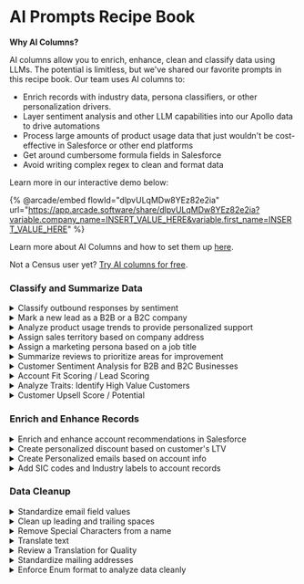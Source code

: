 # AI Prompts Recipe Book

**Why AI Columns?**

AI columns allow you to enrich, enhance, clean and classify data using LLMs. The potential is limitless, but we've shared our favorite prompts in this recipe book. Our team uses AI columns to:

* Enrich records with industry data, persona classifiers, or other personalization drivers.
* Layer sentiment analysis and other LLM capabilities into our Apollo data to drive automations
* Process large amounts of product usage data that just wouldn't be cost-effective in Salesforce or other end platforms
* Get around cumbersome formula fields in Salesforce
* Avoid writing complex regex to clean and format data

Learn more in our interactive demo below:

{% @arcade/embed flowId="dlpvULqMDw8YEz82e2ia" url="https://app.arcade.software/share/dlpvULqMDw8YEz82e2ia?variable.company_name=INSERT_VALUE_HERE&variable.first_name=INSERT_VALUE_HERE" %}

Learn more about AI Columns and how to set them up [here](./).

Not a Census user yet? [Try AI columns for free](https://login.getcensus.com/u/signup/identifier?state=hKFo2SBVaGhKcUwwcktoTGJRdmxlc19ZRE52aW9hNXFNMDJPYaFur3VuaXZlcnNhbC1sb2dpbqN0aWTZIDZaOXp2ck9vc190dktVX0RvbjJfZERFTGxHWmFIWnMzo2NpZNkgajFnb29hYnExSEFDb000V3ZmaDJhSk5yTXlFWGZJM0E&_gl=1*14swtjj*_gcl_aw*R0NMLjE3MjU5MTM1NzIuQ2p3S0NBand1ZnEyQmhBbUVpd0FuWnF3OHFjYmFpWkQ5VGh5SVJjdm5uR0t5LVh1RnFUVkxvRGY1cE1HUDVUVmlMUmhORHp4eThlb19Sb0NuaE1RQXZEX0J3RQ..*_gcl_au*MTQzNDczNzM2LjE3MjIyMjQ2NDg.).

### Classify and Summarize Data

<details>

<summary>Classify outbound responses by sentiment </summary>

{% code overflow="wrap" %}
```
Your role is to determine the sentiment of a response to a request for a demo.

1. Review the emails in {{record['RESPONSE']}}. Based on the text, determine the sentiment of its author.
2. Based on the sentiment of the response, categorize the response as either:
Interested
Not interested
Enthusiastic
Snarky or Annoyed
```
{% endcode %}

Columns Needed: Email responses uploaded from your outbound platform

Best response type: Enum or string

Activation Strategy: Use these to improve prioritization and reporting on the quality of outbounding efforts

</details>

<details>

<summary>Mark a new lead as a B2B or a B2C company</summary>

{% code overflow="wrap" %}
```
For the following company, return company type based on the company name
COMPANY NAME: {{ record['COMPANY_NAME']}}

```
{% endcode %}

Use Enum as the response type and include in potential values such as B2B, B2C, Both.

</details>

<details>

<summary>Analyze product usage trends to provide personalized support</summary>

{% code overflow="wrap" %}
````
Summarize the company's product usage trends over the last 30 days, focusing on key feature activity and highlighting any significant changes compared to the previous 30 days. Use a conversational style with bullet points to highlight key observations for sales talking points. Prioritize the following metrics for analysis:

- Sync Creation Attempts
- Model Creation
- New Sync Configurations
- Deleted or Paused Syncs
- Failed and Invalid Records by service_connection_type
- Records Updated by service_connection_type

Important: Any event in `{{ record['ACTIVITY_SUMMARY_JSON'] }}` that starts with `attempted_` or ends with `_deleted` or `_paused` should not be considered positive. These should be flagged for further investigation by the Customer Success team.

The following JSON includes fields that provide insights into their product usage:

1. `failed_records`: 
    - The number of failed syncs per service_connection_type. An increase in this indicates possible issues with syncs.

2. `invalid_records_sum`: 
    - The total number of invalid records by service_connection_type, signaling potential data issues. An increase in this indicates possible issues with model and dataset creation.

3. `records_updated_sum`: 
    - The number of records updated per service_connection_type, indicating active data syncing. An increase in this could indicate new and growing use cases which are positive. A decrease could indicate that a company is scaling back and something we should flag for the Customer Success team.

4. `activity_summary`: 
    - Provides a breakdown of sync creation attempts, model creation, new sync configurations, and syncs paused or deleted over the last 30 days compared to the previous 30 days.

Use the information from the provided JSON:

Failed, invalid, and successful records by service_connector_type: 
```
{{ record['WEEKLY_RECORDS_ACTIVITES'] }}
```
And the feature usage JSON:
```
{{ record['ACTIVITY_SUMMARY_JSON'] }}
```

---

Structure:

1. Overview of that data:
   - Summarize the company's product activity over the time period provided, focusing on key features such as sync creation, model creation, and new sync configurations.
   - Highlight any significant differences between the current and previous 30 days.
   - Highlight any significant increases or decrease in `records_updated`, `records_failed` or `reocrds_invalid`
   
2. Growth Signals & Potential Issues:
   - Identify areas of growth, such as an increase in model creation or sync configurations.
   - Flag potential concerns like decreases in sync creation, increases in invalid records, or events marked as `attempted_`, `_deleted`, or `_paused` for Customer Success follow-up.

3. Feature Usage Breakdown:
   - For each feature used (e.g., sync creation, model creation), provide details about the activity:
     - Sync Creation Attempts: How many syncs were attempted in the last 30 days? Is there a drop?
     - Model Creation: How many models were created, and does this suggest deeper product exploration?
     - Failed/Invalid Records: Were there increases in failed or invalid records? Flag these for Customer Success follow-up.
     - Records Updated: Were there any notable increases in records updated, signaling active syncing?
   
4. Service Connection Type Concerns:
   - Highlight any service_connection_types showing a growth in invalid or failed records, or events marked as `attempted_`, `_deleted`, or `_paused`. Provide specific details and suggest investigation.

5. Suggested Next Steps:
   - Suggest personalized actions for the Customer Success team, such as offering more resources, providing troubleshooting support for invalid records, or scheduling check-ins to resolve sync issues.
   - Encourage deeper engagement with underutilized features, particularly if certain features haven't been used in the last 15 days.

```

````
{% endcode %}

Columns needed: We use a JSON formatted column to pass the activity details and their meanings to the LLM.&#x20;

Best response type: String

</details>

<details>

<summary>Assign sales territory based on company address</summary>

{% code overflow="wrap" %}
```
Your task is to determine what sales territory a given account falls into based on its location relative to the Mississippi river. 

1. Each of the records in {{record['ADDRESS']}} ends in a state abbreviation and a five-digit ZIP code. Focus only on these parts of the address.

2. For each record, determine whether it is east or west of the Mississippi River. 
If the address is in the United States and east of the Mississippi River, return [US East]
If the address is in the United States and West of the Mississippi River, return [US West]
If the address is in Canada, return [Canada]
```
{% endcode %}

Columns Needed: An address including a state or zip code, shown here as ADDRESS

Best response type: Enum or string

</details>

<details>

<summary>Assign a marketing persona based on a job title</summary>

{% code overflow="wrap" %}
```
Your task is to assign personas to the listed job titles.

1. Review the job title listed in {{record['TITLE']}}. 

2. Assign a matching persona by the following logic:
If the person is a senior leader, return [Executive]. Look for titles including Vice President, VP, Chief, or anything in the C-suite
If the person has a sales or marketing title, return [Go to market]
If the person has a title in growth or ops, return [Ops]
```
{% endcode %}

Update the categories as needed.

Columns Needed: Job Title, shown here as TITLE

Best Response type: Enum or string

Activate to: Your marketing automation platforms to power personalized email nurtures or trigger PLG playbooks.

</details>

<details>

<summary>Summarize reviews to prioritize areas for improvement</summary>

{% code overflow="wrap" %}
```
Your task is to determine the reasons behind our five star reviews. 

1. Read the reviews in {{Record['REVIEW']}}
2. Categorize the core focus of the review into one of the following:
-Food
-Service
-Atmosphere
-Location

If multiple answers are relevant, select the one that appears first. Provide only the summarized reason for the review and no other context. 
```
{% endcode %}

Update the categories as needed.

Columns Needed: the text of a review, shown here as REVIEW

Best Response type: Enum or string

</details>

<details>

<summary>Customer Sentiment Analysis for B2B and B2C Businesses</summary>

{% code overflow="wrap" %}
```
You are a customer support quality analyst reviewing support requests submitted to a B2B SaaS company. Please assign a sentiment category for each customer request based on the following criteria:

Sentiment Categories (select one only from the list below):
	1.	Positive - Upgrade: The customer expresses interest in upgrading their plan or adding features.
	2.	Positive - General Inquiry: The customer has a general question about the service, showing a positive tone.
	3.	Neutral - General Inquiry: The customer has a straightforward question without a positive or negative tone.
	4.	Neutral - Billing: The customer is inquiring about billing or payment details without expressing frustration.
	5.	Negative - Service Issue: The customer indicates a problem with the service or functionality.
	6.	Negative - Access Issue: The customer is having trouble accessing their account or logging in.
	7.	Negative - Billing Concern: The customer expresses a concern or dissatisfaction regarding billing.
	8.	Negative - Delayed Support: The customer mentions a delay in support or response times.
	9.	Complaint - Product Feature: The customer expresses dissatisfaction with a specific product feature.
	10.	Complaint - Other: The customer provides general complaints or dissatisfaction not covered above.

Important: You must select only one category from the list above. Do not create additional categories or variations. For each request, provide the chosen sentiment category first, followed by a brief explanation.

Inputs:
	•	Subject: {{ record['SUBJECT'] }}
	•	Body: {{ record['BODY'] }}

Example Message for Analysis:

Subject: Unable to access my account

Body: "I am trying to log into my account, but I keep getting an error message. Can someone help me resolve this issue as soon as possible?"

Sentiment: Negative - Access Issue

Explanation: The message indicates a problem with accessing the account, suggesting the customer is frustrated due to login issues.

Another Example Message for Analysis:

Subject: Interested in upgrading to a higher plan

Body: "Hello, I'd like to learn more about the premium plan options and see if they'd be a better fit for our team."

Sentiment: Positive - Upgrade

Explanation: The message reflects interest in an upgrade and shows a positive outlook toward exploring premium options.
```
{% endcode %}

Update the categories as needed.

Columns Needed: Email Subject and Body\


Best response type: Enum

</details>

<details>

<summary>Account Fit Scoring / Lead Scoring</summary>

{% code overflow="wrap" %}
```
Using {{ record['CUSTOMER_TRAITS'] }}, perform an Ideal Customer Profile (ICP) analysis using regression. List positive and negative traits with their correlation strengths (strong, moderate, weak), noting data gaps without assuming negatives. Identify valuable traits exclusively based on regression analysis, with category weights summing to 100% for LLM scoring.


Success Metrics


Use these metrics to assess success, loyalty, and conversion:
   •   ARR: Annual recurring revenue, indicating customer value.
   •   ever_customer: If the account has been a customer.
   •   is_customer: Current active customer status.
   •   LTV: Expected revenue per customer.
   •   months_as_customer: Duration as an active customer.
   •   weeks_to_convert: Time from first interaction to conversion.


Categories (with weights)


   1.  Technology (30%):  Identify high/medium confidence tech with success correlations.
   2.  Industry (15%): Highlight industries with positive/negative success correlations.
   3.  Annual Revenue Range (10%): List revenue ranges correlating with success.
   4.  Employee Size Range (15%): Specify employee count ranges with success alignment.
   5.  Geographic Fit (10%): Identify country or regional correlations.
   6.  Investors (10%): Highlight investor partnerships with positive or negative impacts.
   7.  Hiring Trends (10%): Analyze relevant job titles and hiring volume; exclude negative indicators.


Final Output: Structure findings with headings, correlation strengths, and category weights. Note data gaps and additional traits from regression analysis for scoring and lead comparison.

```
{% endcode %}

Update the categories as needed.

Columns Needed: Customer Traits\


Best response type: Enum or Numbers

</details>

<details>

<summary>Analyze Traits: Identify High Value Customers</summary>

{% code overflow="wrap" %}
````

You are a data analyst. Using the customer data from the highest plan and the lowest plan, create a trait-by-trait analysis showing the likelihood of being a high-value customer.


For each trait in the data:
1. List each possible value within that trait
2. Calculate the ratio of that value appearing in the high-tier vs low-tier plan
3. Sort traits by their predictive strength (strongest correlation to weakest)


Format your output as:


TRAIT: [Name of Trait]
- VALUE: [Specific Value]
 - High Plan: [%]
 - Low Plan: [%]
 - LIKELIHOOD RATIO: [X]x more likely to be high-value
 Only include traits where there is at least a 10% difference between plans.
Sort values within each trait by likelihood ratio (highest to lowest).
```


This should generate output like:


```
TRAIT: Age Range
- VALUE: 18-25
 - High Plan: 40%
 - Low Plan: 28%
 - LIKELIHOOD RATIO: 1.43x more likely to be high-value


TRAIT: Visit Frequency
- VALUE: Daily
 - High Plan: 38%
 - Low Plan: 24%
 - LIKELIHOOD RATIO: 1.58x more likely to be high-value
```

````
{% endcode %}



</details>

<details>

<summary>Customer Upsell Score / Potential</summary>

{% code overflow="wrap" %}
```
Using only the following benchmark data, calculate the customer's upsell score by adding the likelihood ratios of their matching traits found in this analysis:


Using the traits:
AGE: 
AGE_RANGE: 
FITNESS_GOAL: 
GENDER: 
LOCATION: 
LOYALTY_STATUS: 
MEMBERSHIP_PLAN: 
MEMBERSHIP_PRICE: 
PERSONAL_TRAINING_USAGE: 
PREFERRED_WORKOUT_TYPE: 
SIGNUP_DATE: 
USER_ID: 
VISIT_FREQUENCY: 
	1.	Sum the exact likelihood ratios for each matching trait.
	2.	Identify the top matching trait from the list based on the highest likelihood ratio.

Then output only the following:
	•	Upsell Score: one word: High, Medium, or Low
	•	Top Trait: the name of the top matching trait. The complete list is:
	1.	Visit Frequency
	2.	Personal Training Usage
	3.	Loyalty Status
	4.	Gender
	5.	Fitness Goal
	6.	Age Range
	7.	Location

Output format:

Upsell Score: [High/Medium/Low]  
Top Trait: [Top_Trait_Name] 

        

```
{% endcode %}



</details>



### Enrich and Enhance Records

<details>

<summary>Enrich and enhance account recommendations in Salesforce</summary>

{% code overflow="wrap" %}
````
If the {{ record['DOMAIN_PAGE_DETAILS_JSON'] }} equals "Not enough activity to provide a summary," display the following message:  
**Not enough activity to provide a summary.**  

Otherwise, summarize the company's engagement and interest trends based on their web page interactions over the past 90 days.

```html
{{ record['DOMAIN_PAGE_DETAILS_JSON'] }}
```

Summarize the company's engagement using a conversational style with bullet points, focusing on the following prioritized pages and blog posts. If there are visits to non-prioritized pages (e.g., career, about) without visits to key pages, include them; otherwise, ignore. For customers with a `{{ record['SALES_STATUS'] }}` set to “Customer,” remember they are already paying for our product. It's still valuable to engage their team to explore potential future needs or improvements. For those marked as “Aware” or “Unaware,” they are in the early stages of the buying journey. Prospects with a `{{ record['SALES_STATUS'] }}` of “Ready to Engage” or “Engaged” are already in conversation with our sales team and likely evaluating specific solutions.

We also have `{{ record['INDUSTRY'] }}` for context. The higher the `{{ record['HEX_FIT_SCORE'] }}`, the more we want to pursue them, so prioritize accordingly.

Prioritized Pages:
- `/pricing`
- `/integrations`
- `/customers`
- `/dbt`
- `/product`
- `/destinations`
- `/segments`
- `/audiencehub`
- `/embedded`
- `/real-time-live-syncs`
- `/datasets`
- `/solutions`
- `/security`
- `/what-is-reverse-etl`
- `/compare/census-vs-hightouch`

Prioritized Blog Posts:
- `/blog/4-ways-to-export-csv-files-from-databricks`
- `/blog/introducing-the-universal-data-platform`
- `/blog/3-ways-to-export-csv-files-from-snowflake-and-one-better-idea`
- `/blog/4-ways-to-export-csv-files-from-redshift`
- `/blog/how-to-hack-it-extracting-data-from-google-bigquery-with-python-2`
- `/blog/toward-a-universal-data-platform`
- `/blog/3-ways-to-export-csv-files-from-google-bigquery`
- `/blog/data-teams-embrace-the-data-warehouse-turn-it-into-a-composable-cdp`
- `/blog/retail-brands-realtime-data-for-revenue`
- `/blog/implementing-entity-resolution-with-python-record-linkage`
- `/blog/connect-python-with-snowflake`
- `/blog/how-to-move-data-from-snowflake-to-salesforce`
- `/blog/a-complete-guide-to-revenue-cohort-analysis`
- `/blog/how-to-unload-data-from-snowflake`
- `/blog/census-live-syncs-on-snowflake`
- `/blog/what-is-master-data-management-master`
- `/blog/send-data-from-bigquery-to-slack`
- `/blog/computed-columns-last-mile-data-transformation`
- `/blog/your-complete-guide-to-redshift-unload`
- `/blog/realtime-reverse-etl-for-google-bigquery`

The following JSON includes fields that provide further insights into each page view:

1. ai_potential_questions:
    - Lists potential user questions about methods, processes, features, or comparisons after reading the content.

2. customer_journey_stage:
    - Indicates where the customer is in their decision-making journey, such as “Think” or “Consider.”

3. key_insights:
    - Summarizes key takeaways or advantages, such as product benefits like scalability, security, or efficiency.

4. persona_classification:
    - Identifies the target audience (e.g., “Data Persona” or “Both”), reflecting the content's relevance to different user types.

5. reader_intent:
    - Highlights what the reader aims to understand, like learning processes, evaluating pricing, or exploring features.

6. summary_text:
    - Provides a concise article summary, outlining key points, benefits, and how it solves relevant challenges.

Use the information from the provided JSON:

```
{{ record['DOMAIN_PAGE_DETAILS_JSON'] }}
```

---

Structure:

1. Overview of Last 90 Days:
    - Summarize the company's web activity over the last 90 days, focusing on the prioritized pages and blog posts.
    - Highlight key areas of interest such as product features, pricing, integrations, and comparisons.

2. Buying Signals & Potential Questions:
    - Identify buying signals suggesting the company is nearing a purchase decision or still evaluating options.
    - Include potential questions they might be asking based on their engagement with these key pages.

3. Page Engagement:
    - For each prioritized page or blog post visited, provide details about the content and its relevance:
        - Page Purpose: What does the page cover? (e.g., pricing, product features)
        - User's Interest: Why does this page matter to them? (e.g., cost evaluation, competitive comparison)

4. Suggested Next Steps:
    - Suggest personalized actions for the sales team, such as offering more resources, scheduling demos, or providing case studies.
    - Emphasize further engagement on the most visited pages like product features, pricing, or competitive comparisons.

---

Sample Output:

```html
<p><b>Overview of Last 90 Days:</b></p>
<ul>
    <li><b>Recent Activity:</b> The company has shown significant interest in pricing, integrations, and product features over the past 90 days.</li>
    <li>They visited multiple pages related to integrations with their existing tools and reviewed solutions for data syncing and audience segmentation.</li>
</ul>

<p><b>Buying Signals & Potential Questions:</b></p>
<ul>
    <li>🟢 The company appears to be in the "Consider" stage, as they've been reviewing product pages and pricing options multiple times.</li>
    <li>💡 Possible Questions: What integrations are available for their specific tech stack? What are the pricing options for large data syncs?</li>
</ul>

<p><b>Page Engagement:</b></p>
<ul>
    <li>💲 <b>Pricing Page:</b> The user spent time reviewing pricing tiers, likely assessing the cost for scaling their data operations.</li>
    <li>⚙️ <b>Integrations Page:</b> They explored integration capabilities with their existing systems, indicating interest in seamless data syncing solutions.</li>
    <li>💨 <b>Real-Time Sync Page:</b> The user reviewed content on real-time data syncing, signaling a focus on minimizing data latency.</li>
</ul>

<p><b>Suggested Next Steps:</b></p>
<ul>
    <li> 📅 Schedule a tailored demo showcasing how your solution can integrate with their tech stack and meet their real-time syncing needs.</li>
    <li>📧 Share detailed pricing options, emphasizing scalability for data-heavy operations, and provide relevant case studies from similar companies.</li>
</ul>

<p><b>Talking Points:</b></p>
<ul>
    <li>📊 The company has demonstrated a strong interest in scaling their data operations, particularly regarding real-time syncs and secure transformations.</li>
    <li>📰 Focus on discussing how Census has helped industry leaders like the New York Times efficiently handle large-scale data while ensuring security and operational efficiency.</li>
    <li>📈 Highlight Enterprise plan features, such as advanced transformation tools and data governance capabilities, that can meet their growing needs for scalability and agility.</li>
</ul>
```
```

- 30 days since last purchase, $10 LTV -> 30%
- 60 days since last purchase, $10 LTV -> 20%
- 30 days since last purchase, $250 LTV -> 20%
- 60 days since last purchase, $250 LTV -> 10%

Evaluate the formula for this customer:

Customer's Lifetime Value (LTV): {{ record['CUSTOMER_LTV']}}
Days since last purchase: {{ record['DAYS_SINCE_LAST_PURCHASE']}}

````
{% endcode %}

</details>

<details>

<summary>Create personalized discount based on customer's LTV</summary>

We will use customer's life time value as an input column. If you don't have LTV yet in your dataset, you can easily calculate that for each user using [Computed Columns](../computed-columns.md).&#x20;

You can also use [Computed Columns](../computed-columns.md) to calculate days since last purchase.

{% code overflow="wrap" %}
```
Build a customer promo formula (from 10% to 30%) based on these examples:

- 30 days since last purchase, $10 LTV -> 30%
- 60 days since last purchase, $10 LTV -> 20%
- 30 days since last purchase, $250 LTV -> 20%
- 60 days since last purchase, $250 LTV -> 10%

Evaluate the formula for this customer:

Customer's Lifetime Value (LTV): {{ record['CUSTOMER_LTV']}}
Days since last purchase: {{ record['DAYS_SINCE_LAST_PURCHASE']}}

```
{% endcode %}

</details>

<details>

<summary>Create Personalized emails based on account info</summary>

{% code overflow="wrap" %}
```
The data activation company Census links its customer case studies on this page. https://www.getcensus.com/customers

I'd like you to help me prepare a sales email to a prospect with job title {{record['ROLE']}} working at company {{record['COMPANY']}}. Your task is to:

1. Search {{record['COMPANY']}} on the web to identify what kind of company they are and what challenges they are facing. Then, search {{record['ROLE']}} on the web to understand what kinds of challenges that person may care about most.

2. Identify a case study from the Census case study page that best matches the challenges that are relevant to the person's role and company. If you can, use a case study from a person with the same role as the recipient.

3. Write me a brief, concise email that summarizes the selected case study and how it applies to the email recipient. A good email is:

-Concise, can be read in a minute or less
-Includes a link to a the specific case study being referenced
-Opens with a personalized greeting. You can use Marc Benioff, the Salesforce CEO, as an example.
-Focuses on one specific challenge this person may have, rather than summarizing the whole product
-Includes 3 specific numbers and outcomes from the case study

4. Remember to keep your output brief and consider all of the instructions. Provide no explanation beyond the email text.

```
{% endcode %}

</details>

<details>

<summary>Add SIC codes and Industry labels to account records</summary>

{% code overflow="wrap" %}
```
You are tasked with determining the industry classification for a given company based on publicly available information. The industry classification should match the Securities and Exchange Commission's (SEC) list of official standard industrial classifications (SIC).
You will be given a company name: {{record['COMPANY']}}

Your task is to:
1. Research the company using publicly available information. This may include the company's official website, SEC filings, financial reports, and reputable business news sources.
2. Based on the information you find, determine the most appropriate industry classification for the company according to the SEC's standard industrial classification (SIC) system. The SIC is a four-digit code that categorizes companies based on their primary business activities.
3. Provide your answer in the following format:
[Insert the corresponding industry name here]([Insert the following SIC code here]
Remember to be as accurate as possible in your classification. If you're unsure about the exact classification, choose the closest match based on the available information.
If you cannot find enough information to make a determination, or if the company name is too vague or ambiguous, or if the confidence level is less than 80%, respond with:
Unable to determine. Insufficient information available.
</industry_classification>
Begin your research and classification now. Provide no explanation.
Before answering, think carefully about the instructions.
```
{% endcode %}

Columns Needed: Company name, shown here as COMPANY.  The data could be improved by including a URL to the company website, but this is not necessary.

Best Response type: String

</details>

### Data Cleanup

<details>

<summary>Standardize email field values</summary>

{% code overflow="wrap" %}
```
For the following field, return a single value as an email address. Remove all unwanted text. If the field does not have any email address, return empty string.
Field: {{ record['USER_EMAIL']}}

You will not provide any explanation or description. 
```
{% endcode %}

</details>

<details>

<summary>Clean up leading and trailing spaces</summary>

{% code overflow="wrap" %}
```
For the following field, return the text with leading and trailing spaces removed. Don't remove space in-between words.
Field: {{ record['TEXT_FIELD']}}

You will not provide any explanation or description. 
```
{% endcode %}

</details>

<details>

<summary>Remove Special Characters from a name</summary>

{% code overflow="wrap" %}
```
For the following name field, return the name with special characters and numeric digits removed
Name Field: {{ record['CUSTOMER_NAME']}}
```
{% endcode %}

</details>

<details>

<summary>Translate text</summary>

{% code overflow="wrap" %}
```
Your task is to determine the reasons behind our five star reviews.

1. Translate the text in {{record['REVIEW']}} into English
```
{% endcode %}

</details>

<details>

<summary>Review a Translation for Quality</summary>

{% code overflow="wrap" %}
```
You will be given a review in a non-english language and an AI-generated translation of that review. Your task is to determine the quality of the translation.
1. First, consider the original review in {{record['REVIEW']}}. Consider both the meaning of the individual words and the meanings of the sentences as a whole.
2. Consider the translation in {{record['REVIEWS_ENGLISH']}}. Check the translation for accuracy.
3. Consider the slang or vernacular expressions of the region in which the original language is spoken. Ensure that there are no potential double meanings or slang expressions being misunderstood.
4. Output a confidence score for the translation based on the accuracy of the translation and the presence of potential double meanings or slang expressions. The confidence score should be a numerical value 1-5, with 1 meaning low confidence and 5 indicating high confidence.
5. Return your answer in the format:
[Confidence Score], [Explanation]
```
{% endcode %}

</details>

<details>

<summary>Standardize mailing addresses</summary>

{% code overflow="wrap" %}
```
For the following address field, return the outcome in an standardized US address format. 
Address Field: {{ record['USER_ADDRESS']}}.
```
{% endcode %}

</details>

<details>

<summary>Enforce Enum format to analyze data cleanly</summary>

{% code overflow="wrap" %}
```
Your task is to sort data into categories.
1. Consider the data in {{record['INDUSTRIES_GPT']}}
2. For each record, determine whether each response falls into the category of:
-Physical product
-Digital Product
-Services
-Other

Sort each row into its closest match. Return only one response for each row, and return only categories that exactly match those listed above.
```
{% endcode %}

</details>

